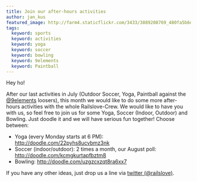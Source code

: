 ```yaml
---
title: Join our after-hours activities
author: jan_kus
featured_image: http://farm4.staticflickr.com/3433/3889208769_480fa5b6d8_d.jpg
tags:
  keyword: sports
  keyword: activities
  keyword: yoga
  keyword: soccer
  keyword: bowling
  keyword: 9elements
  keyword: Paintball
---
```

Hey ho!

After our last activities in July (Outdoor Soccer, Yoga, Paintball against the [@9elements](http://www.twitter.com/9elements) loosers), this month we would like to do some more after-hours activities with the whole Railslove-Crew. We would like to have you with us, so feel free to join us for some Yoga, Soccer (Indoor, Outdoor) and Bowling. Just doodle it and we will have serious fun together! Choose between:

* Yoga (every Monday starts at 6 PM): http://doodle.com/22pyhs8ucvbmz3nk
* Soccer (indoor/outdoor): 2 times a month, our August poll: http://doodle.com/kcmgkurtapfbztm8
* Bowling: http://doodle.com/uzgzcxzqt8ra6xx7

If you have any other ideas, just drop us a line via [twitter (@railslove)](http://www.twitter.com/railslove).